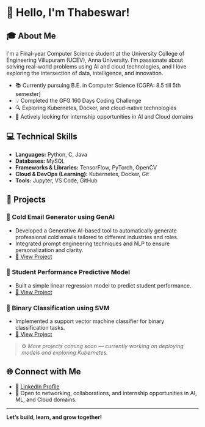 # 👋 Hello, I'm Thabeswar!

## 🎓 About Me

I'm a Final-year Computer Science student at the University College of Engineering Villupuram (UCEV), Anna University. I’m passionate about solving real-world problems using AI and cloud technologies, and I love exploring the intersection of data, intelligence, and innovation.

- 📚 Currently pursuing B.E. in Computer Science (CGPA: 8.5 till 5th semester)
- 💡 Completed the GFG 160 Days Coding Challenge
- 🔍 Exploring Kubernetes, Docker, and cloud-native technologies
- 🚀 Actively looking for internship opportunities in AI and Cloud domains

## 💻 Technical Skills

- **Languages:** Python, C, Java  
- **Databases:** MySQL  
- **Frameworks & Libraries:** TensorFlow, PyTorch, OpenCV  
- **Cloud & DevOps (Learning):** Kubernetes, Docker, Git  
- **Tools:** Jupyter, VS Code, GitHub

## 📂 Projects

### 🔸 Cold Email Generator using GenAI
- Developed a Generative AI-based tool to automatically generate professional cold emails tailored to different industries and roles.
- Integrated prompt engineering techniques and NLP to ensure personalization and clarity.
- [🔗 View Project](https://github.com/Thabeswar/genai-projects)

### 🔸 Student Performance Predictive Model
- Built a simple linear regression model to predict student performance.
- [🔗 View Project](https://github.com/Thabeswar/machine-Learning)

### 🔸 Binary Classification using SVM
- Implemented a support vector machine classifier for binary classification tasks.
- [🔗 View Project](https://github.com/Thabeswar/machine-Learning/tree/main/binary%20classification%20using%20svm)

> ⚙️ *More projects coming soon — currently working on deploying models and exploring Kubernetes.*

## 🌐 Connect with Me

- 🔗 [LinkedIn Profile](https://www.linkedin.com/in/thabes28)
- 💬 Open to networking, collaborations, and internship opportunities in AI, ML, and Cloud domains.

---

**Let’s build, learn, and grow together!**

